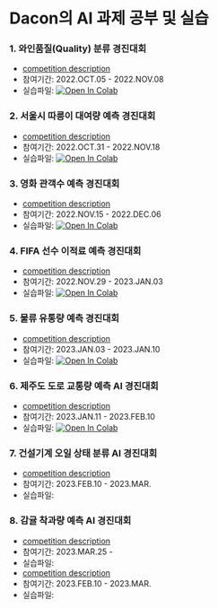 # Dacon의 AI 과제 공부 및 실습


### 1. 와인품질(Quality) 분류 경진대회
* [competition description](https://dacon.io/competitions/open/235610/overview/description) 
* 참여기간: 2022.OCT.05 - 2022.NOV.08   
* 실습파일: [![Open In Colab](https://colab.research.google.com/assets/colab-badge.svg)](https://colab.research.google.com/github/Sunnnyyy16/Dacon_study/blob/main/wine/wine_quality.ipynb)

### 2. 서울시 따릉이 대여량 예측 경진대회
* [competition description](https://dacon.io/competitions/open/235576/overview/description) 
* 참여기간: 2022.OCT.31 - 2022.NOV.18  
* 실습파일: [![Open In Colab](https://colab.research.google.com/assets/colab-badge.svg)](https://colab.research.google.com/github/Sunnnyyy16/Dacon_study/blob/main/bike/seoul_bike.ipynb)

### 3. 영화 관객수 예측 경진대회
* [competition description](https://dacon.io/competitions/open/235536/overview/description)
* 참여기간: 2022.NOV.15 - 2022.DEC.06  
* 실습파일: [![Open In Colab](https://colab.research.google.com/assets/colab-badge.svg)](https://colab.research.google.com/github/Sunnnyyy16/Dacon_study/blob/main/dacon_movie/movie_audience.ipynb)

### 4. FIFA 선수 이적료 예측 경진대회
* [competition description](https://dacon.io/competitions/open/235538/data) 
* 참여기간: 2022.NOV.29 - 2023.JAN.03  
* 실습파일: [![Open In Colab](https://colab.research.google.com/assets/colab-badge.svg)](https://colab.research.google.com/github/Sunnnyyy16/Dacon_study/blob/main/FIFA/FIFA_payment.ipynb#scrollTo=_OT20SixzlRi)

### 5. 물류 유통량 예측 경진대회
* [competition description](https://dacon.io/competitions/official/235867/overview/description) 
* 참여기간: 2023.JAN.03 - 2023.JAN.10
* 실습파일: [![Open In Colab](https://colab.research.google.com/assets/colab-badge.svg)](https://colab.research.google.com/github/Sunnnyyy16/Dacon_study/blob/main/logistics/logistics_distribution.ipynb)

### 6. 제주도 도로 교통량 예측 AI 경진대회
* [competition description](https://dacon.io/competitions/official/235985/overview/description)
* 참여기간: 2023.JAN.11 - 2023.FEB.10
* 실습파일: [![Open In Colab](https://colab.research.google.com/assets/colab-badge.svg)](https://colab.research.google.com/github/Sunnnyyy16/Dacon_study/blob/main/Jeju_road/Jeju_road.ipynb)

### 7. 건설기계 오일 상태 분류 AI 경진대회
* [competition description](https://dacon.io/competitions/official/236013/overview/description)
* 참여기간: 2023.FEB.10 - 2023.MAR.
* 실습파일: 

### 8. 감귤 착과량 예측 AI 경진대회
* [competition description](https://dacon.io/competitions/official/236038/overview/description)
* 참여기간: 2023.MAR.25 - 
* 실습파일:
* [competition description](https://dacon.io/competitions/official/236013/overview/description)
* 참여기간: 2023.FEB.10 - 2023.MAR.
* 실습파일: 
